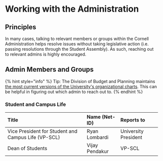 # Working with the Administration

## Principles

In many cases, talking to relevant members or groups within the Cornell Administration helps resolve issues without taking legislative action \(i.e. passing resolutions through the Student Assembly\). As such, reaching out to relevant admins is highly encouraged.

## Admin Members and Groups

{% hint style="info" %}
Tip: The Division of Budget and Planning maintains [the most current versions of the University's organizational charts](https://dbp.cornell.edu/university-org-structure/). This can be helpful in figuring out which admin to reach out to.
{% endhint %}

### Student and Campus Life

| Title | Name \(Net-ID\) | Reports to |
| :--- | :--- | :--- |
| Vice President for Student and Campus Life \(VP-SCL\) | Ryan Lombardi | University President |
| Dean of Students | Vijay Pendakur | VP-SCL |



